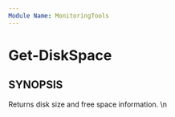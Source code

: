 ```yaml
---
Module Name: MonitoringTools
---
```


# Get-DiskSpace

## SYNOPSIS
Returns disk size and free space information.
\n
